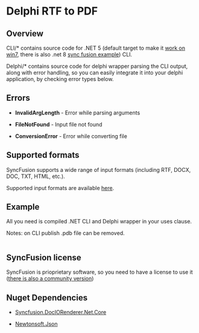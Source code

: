 # Delphi RTF to PDF

## Overview

CLI/* contains source code for .NET 5 (default target to make it [work on win7](https://github.com/dotnet/core/blob/main/release-notes/5.0/5.0-supported-os.md), there is also .net 8 [sync fusion example](https://github.com/SyncfusionExamples/DocIO-Examples/blob/main/Word-to-PDF-Conversion/Convert-Word-document-to-PDF/.NET/Convert-Word-document-to-PDF/Convert-Word-document-to-PDF.csproj)) CLI.

Delphi/* contains source code for delphi wrapper parsing the CLI output, along with error handling, so you can easily integrate it into your delphi application, by checking error types below.

## Errors

- **InvalidArgLength** - Error while parsing arguments

- **FileNotFound** - Input file not found

- **ConversionError** - Error while converting file

## Supported formats

SyncFusion supports a wide range of input formats (including RTF, DOCX, DOC, TXT, HTML, etc.).

Supported input formats are available [here](https://help.syncfusion.com/document-processing/word/conversions/word-to-pdf/net/word-to-pdf?cs-save-lang=1&cs-lang=csharp#supported-file-formats).

## Example

All you need is compiled .NET CLI and Delphi wrapper in your uses clause.

Notes: on CLI publish .pdb file can be removed.

```delphi
```

## SyncFusion license

SyncFusion is prioprietary software, so you need to have a license to use it ([there is also a community version](https://www.syncfusion.com/products/communitylicense))

## Nuget Dependencies

- [Syncfusion.DocIORenderer.Net.Core](https://www.nuget.org/packages/Syncfusion.DocIORenderer.Net.Core)

- [Newtonsoft.Json](https://www.nuget.org/packages/newtonsoft.json/)